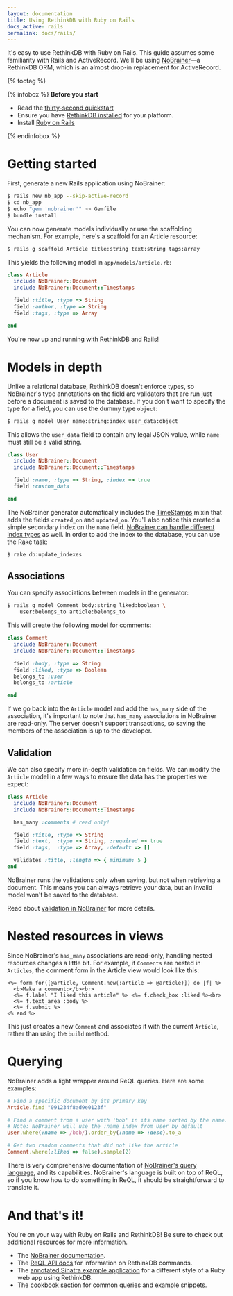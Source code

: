 ```yaml
---
layout: documentation
title: Using RethinkDB with Ruby on Rails
docs_active: rails
permalink: docs/rails/
---
```


It's easy to use RethinkDB with Ruby on Rails. This guide assumes some
familiarity with Rails and ActiveRecord. We'll be using
[NoBrainer](http://nobrainer.io)&mdash;a RethinkDB ORM, which is an
almost drop-in replacement for ActiveRecord.

{% toctag %}

{% infobox %}
**Before you start**

* Read the [thirty-second quickstart](/docs/quickstart)
* Ensure you have [RethinkDB installed](/docs/install) for your platform.
* Install [Ruby on Rails](http://rubyonrails.org/download/)

{% endinfobox %}

# Getting started

First, generate a new Rails application using NoBrainer:

```bash
$ rails new nb_app --skip-active-record
$ cd nb_app
$ echo "gem 'nobrainer'" >> Gemfile
$ bundle install
```

You can now generate models individually or use the scaffolding
mechanism. For example, here's a scaffold for an Article resource:

```bash
$ rails g scaffold Article title:string text:string tags:array
```

This yields the following model in `app/models/article.rb`:

```ruby
class Article
  include NoBrainer::Document
  include NoBrainer::Document::Timestamps

  field :title, :type => String
  field :author, :type => String
  field :tags, :type => Array

end
```

You're now up and running with RethinkDB and Rails!

# Models in depth

Unlike a relational database, RethinkDB doesn't enforce types, so
NoBrainer's type annotations on the field are validators that are run
just before a document is saved to the database. If you don't want to
specify the type for a field, you can use the dummy type `object`:

```bash
$ rails g model User name:string:index user_data:object
```

This allows the `user_data` field to contain any legal JSON value,
while `name` must still be a valid string.

```ruby
class User
  include NoBrainer::Document
  include NoBrainer::Document::Timestamps

  field :name, :type => String, :index => true
  field :custom_data

end
```

The NoBrainer generator automatically includes the
[TimeStamps](http://nobrainer.io/docs/timestamps) mixin that adds the
fields `created_on` and `updated_on`. You'll also notice this created
a simple secondary index on the `name`
field. [NoBrainer can handle different index types](http://nobrainer.io/docs/indexes/)
as well. In order to add the index to the database, you can use the
Rake task:

```bash
$ rake db:update_indexes
```

## Associations

You can specify associations between models in the generator:

```bash
$ rails g model Comment body:string liked:boolean \
    user:belongs_to article:belongs_to
```

This will create the following model for comments:

```ruby
class Comment
  include NoBrainer::Document
  include NoBrainer::Document::Timestamps

  field :body, :type => String
  field :liked, :type => Boolean
  belongs_to :user
  belongs_to :article

end
```

If we go back into the `Article` model and add the `has_many` side of
the association, it's important to note that `has_many` associations
in NoBrainer are read-only. The server doesn't support transactions,
so saving the members of the association is up to the developer.

## Validation

We can also specify more in-depth validation on fields. We can modify the
`Article` model in a few ways to ensure the data has the properties we
expect:

```ruby
class Article
  include NoBrainer::Document
  include NoBrainer::Document::Timestamps

  has_many :comments # read only!

  field :title, :type => String
  field :text,  :type => String, :required => true
  field :tags,  :type => Array, :default => []

  validates :title, :length => { minimum: 5 }
end
```

NoBrainer runs the validations only when saving, but not when
retrieving a document. This means you can always retrieve your data,
but an invalid model won't be saved to the database.

Read about [validation in
NoBrainer](http://nobrainer.io/docs/validations/) for more details.

# Nested resources in views

Since NoBrainer's `has_many` associations are read-only, handling
nested resources changes a little bit. For example, if `Comments` are
nested in `Articles`, the comment form in the Article view would look
like this:

```erb
<%= form_for([@article, Comment.new(:article => @article)]) do |f| %>
  <b>Make a comment:</b><br>
  <%= f.label "I liked this article" %> <%= f.check_box :liked %><br>
  <%= f.text_area :body %>
  <%= f.submit %>
<% end %>
```

This just creates a new `Comment` and associates it with the current
`Article`, rather than using the `build` method.

# Querying

NoBrainer adds a light wrapper around ReQL queries. Here are some examples:

```ruby
# Find a specific document by its primary key
Article.find "091234f8ad9e0123f"

# Find a comment from a user with 'bob' in its name sorted by the name.
# Note: NoBrainer will use the :name index from User by default
User.where(:name => /bob/).order_by(:name => :desc).to_a

# Get two random comments that did not like the article
Comment.where(:liked => false).sample(2)
```

There is very comprehensive documentation of
[NoBrainer's query language](http://nobrainer.io/docs/querying/), and
its capabilities. NoBrainer's language is built on top of
ReQL, so if you know how to do something in ReQL, it should be
straightforward to translate it.

# And that's it!

You're on your way with Ruby on Rails and RethinkDB! Be sure to check
out additional resources for more information.

- The [NoBrainer documentation](http://nobrainer.io/).
- The [ReQL API docs](/api/ruby) for information on RethinkDB commands.
- The [annotated Sinatra example
  application](/docs/examples/sinatra-pastie/) for a different style
  of a Ruby web app using RethinkDB.
- The [cookbook section](/docs/cookbook/ruby/) for common queries and
  example snippets.


